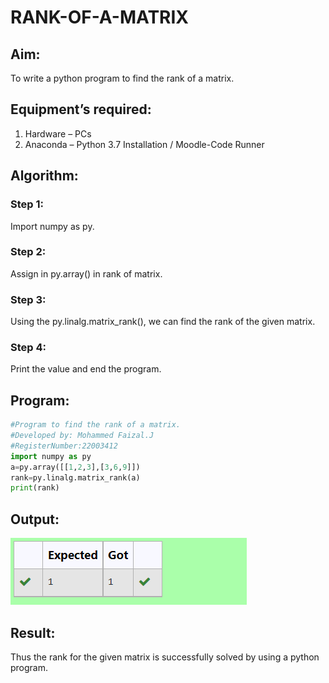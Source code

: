 # RANK-OF-A-MATRIX
## Aim:
To write a python program to find the rank of a matrix.
## Equipment’s required:
1. 	Hardware – PCs
2. 	Anaconda – Python 3.7 Installation / Moodle-Code Runner
## Algorithm:
### Step 1: 
Import numpy as py.
### Step 2: 
Assign in py.array() in rank of matrix.
### Step 3: 
Using the py.linalg.matrix_rank(), we can find the rank of the given matrix.
### Step 4: 
Print the value and end the program.
## Program:
```python
#Program to find the rank of a matrix.
#Developed by: Mohammed Faizal.J
#RegisterNumber:22003412
import numpy as py
a=py.array([[1,2,3],[3,6,9]])
rank=py.linalg.matrix_rank(a)
print(rank)
```
## Output:
![output](rank.png)
## Result:
Thus the rank for the given matrix is successfully solved by  using a python program.

